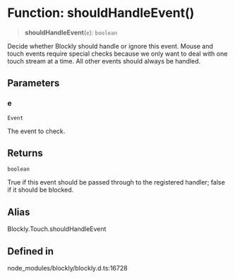 # Function: shouldHandleEvent()

> **shouldHandleEvent**(`e`): `boolean`

Decide whether Blockly should handle or ignore this event.
Mouse and touch events require special checks because we only want to deal
with one touch stream at a time. All other events should always be handled.

## Parameters

### e

`Event`

The event to check.

## Returns

`boolean`

True if this event should be passed through to the
registered handler; false if it should be blocked.

## Alias

Blockly.Touch.shouldHandleEvent

## Defined in

node_modules/blockly/blockly.d.ts:16728
